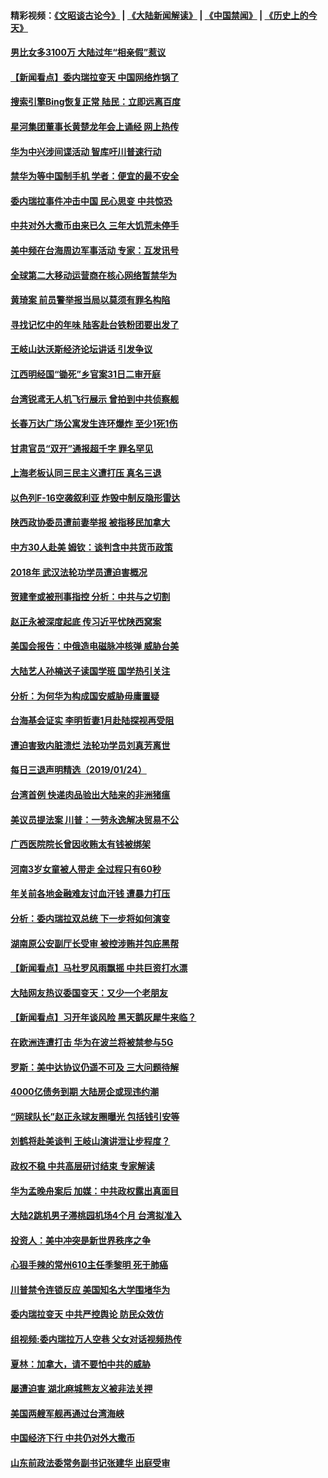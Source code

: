 #### 精彩视频：[《文昭谈古论今》](https://github.com/gfw-breaker/wenzhao/blob/master/README.md?t=01251830) | [《大陆新闻解读》](https://github.com/gfw-breaker/ntdtv-comedy/blob/master/README.md?t=01251830) | [《中国禁闻》](https://github.com/gfw-breaker/ntdtv-news/blob/master/README.md?t=01251830) | [《历史上的今天》](https://github.com/gfw-breaker/today-in-history/blob/master/README.md?t=01251830) 

#### [男比女多3100万 大陆过年“相亲假”惹议](../pages/nsc413/n11002115.md?t=01251830) 

#### [【新闻看点】委内瑞拉变天 中国网络炸锅了](../pages/nsc413/n11002302.md?t=01251830) 

#### [搜索引擎Bing恢复正常 陆民：立即远离百度](../pages/nsc413/n11002305.md?t=01251830) 

#### [星河集团董事长黄楚龙年会上诵经 网上热传](../pages/nsc413/n11002253.md?t=01251830) 

#### [华为中兴涉间谍活动 智库吁川普速行动](../pages/nsc413/n11002224.md?t=01251830) 

#### [禁华为等中国制手机 学者：便宜的最不安全](../pages/nsc413/n11000760.md?t=01251830) 

#### [委内瑞拉事件冲击中国 民心思变 中共惊恐](../pages/nsc413/n11002075.md?t=01251830) 

#### [中共对外大撒币由来已久 三年大饥荒未停手](../pages/nsc413/n10999233.md?t=01251830) 

#### [美中频在台海周边军事活动 专家：互发讯号](../pages/nsc413/n11001737.md?t=01251830) 

#### [全球第二大移动运营商在核心网络暂禁华为](../pages/nsc413/n11001905.md?t=01251830) 

#### [黄琦案 前员警举报当局以莫须有罪名构陷](../pages/nsc413/n11002018.md?t=01251830) 

#### [寻找记忆中的年味 陆客赴台铁粉团要出发了](../pages/nsc413/n11001980.md?t=01251830) 

#### [王岐山达沃斯经济论坛讲话 引发争议](../pages/nsc413/n11001744.md?t=01251830) 

#### [江西明经国“锄死”乡官案31日二审开庭](../pages/nsc413/n11001610.md?t=01251830) 

#### [台湾锐鸢无人机飞行展示 曾拍到中共侦察舰](../pages/nsc413/n11001703.md?t=01251830) 


#### [长春万达广场公寓发生连环爆炸 至少1死1伤](../pages/nsc413/n11001458.md?t=01251830) 

#### [甘肃官员“双开”通报超千字 罪名罕见](../pages/nsc413/n11001559.md?t=01251830) 

#### [上海老板认同三民主义遭打压 真名三退](../pages/nsc413/n11001164.md?t=01251830) 

#### [以色列F-16空袭叙利亚 炸毁中制反隐形雷达](../pages/nsc413/n11001407.md?t=01251830) 

#### [陕西政协委员遭前妻举报 被指移民加拿大](../pages/nsc413/n11001212.md?t=01251830) 

#### [中方30人赴美 姆钦：谈判含中共货币政策](../pages/nsc413/n11000480.md?t=01251830) 

#### [2018年 武汉法轮功学员遭迫害概况](../pages/nsc413/n10994578.md?t=01251830) 

#### [贺建奎或被刑事指控 分析：中共与之切割](../pages/nsc413/n11000984.md?t=01251830) 

#### [赵正永被深度起底 传习近平忧陕西窝案](../pages/nsc413/n11000519.md?t=01251830) 

#### [美国会报告：中俄造电磁脉冲核弹 威胁台美](../pages/nsc413/n11001011.md?t=01251830) 

#### [大陆艺人孙楠送子读国学班 国学热引关注](../pages/nsc413/n11000667.md?t=01251830) 

#### [分析：为何华为构成国安威胁毋庸置疑](../pages/nsc413/n10999862.md?t=01251830) 

#### [台海基会证实 李明哲妻1月赴陆探视再受阻](../pages/nsc413/n11000515.md?t=01251830) 

#### [遭迫害致内脏溃烂 法轮功学员刘真芳离世](../pages/nsc413/n10999168.md?t=01251830) 

#### [每日三退声明精选（2019/01/24）](../pages/nsc413/n11000663.md?t=01251830) 

#### [台湾首例 快递肉品验出大陆来的非洲猪瘟](../pages/nsc413/n11000397.md?t=01251830) 

#### [美议员提法案 川普：一劳永逸解决贸易不公](../pages/nsc413/n11000269.md?t=01251830) 

#### [广西医院院长曾因收贿太有钱被绑架](../pages/nsc413/n10999090.md?t=01251830) 

#### [河南3岁女童被人带走 全过程只有60秒](../pages/nsc413/n11000264.md?t=01251830) 

#### [年关前各地金融难友讨血汗钱 遭暴力打压](../pages/nsc413/n10999519.md?t=01251830) 

#### [分析：委内瑞拉双总统 下一步将如何演变](../pages/nsc413/n10999629.md?t=01251830) 

#### [湖南原公安副厅长受审 被控涉贿并包庇黑帮](../pages/nsc413/n11000068.md?t=01251830) 

#### [【新闻看点】马杜罗风雨飘摇 中共巨资打水漂](../pages/nsc413/n10999627.md?t=01251830) 

#### [大陆网友热议委国变天：又少一个老朋友](../pages/nsc413/n10999910.md?t=01251830) 

#### [【新闻看点】习开年谈风险 黑天鹅灰犀牛来临？](../pages/nsc413/n10999626.md?t=01251830) 

#### [在欧洲连遭打击 华为在波兰将被禁参与5G](../pages/nsc413/n10999590.md?t=01251830) 

#### [罗斯：美中达协议仍遥不可及 三大问题待解](../pages/nsc413/n10999637.md?t=01251830) 

#### [4000亿债务到期 大陆房企或现违约潮](../pages/nsc413/n10998127.md?t=01251830) 

#### [“网球队长”赵正永球友圈曝光 包括钱引安等](../pages/nsc413/n10999759.md?t=01251830) 

#### [刘鹤将赴美谈判 王岐山演讲泄让步程度？](../pages/nsc413/n10999444.md?t=01251830) 

#### [政权不稳 中共高层研讨结束 专家解读](../pages/nsc413/n10999603.md?t=01251830) 

#### [华为孟晚舟案后 加媒：中共政权露出真面目](../pages/nsc413/n10999043.md?t=01251830) 

#### [大陆2跳机男子滞桃园机场4个月 台湾拟准入](../pages/nsc413/n10999226.md?t=01251830) 

#### [投资人：美中冲突是新世界秩序之争](../pages/nsc413/n10999607.md?t=01251830) 

#### [心狠手辣的常州610主任季黎明 死于肺癌](../pages/nsc413/n10996507.md?t=01251830) 

#### [川普禁令连锁反应 美国知名大学围堵华为](../pages/nsc413/n10999500.md?t=01251830) 

#### [委内瑞拉变天 中共严控舆论 防民众效仿](../pages/nsc413/n10999399.md?t=01251830) 

#### [组视频:委内瑞拉万人空巷 父女对话视频热传](../pages/nsc413/n10999436.md?t=01251830) 

#### [夏林：加拿大，请不要怕中共的威胁](../pages/nsc413/n10999520.md?t=01251830) 

#### [屡遭迫害 湖北麻城熊友义被非法关押](../pages/nsc413/n10974917.md?t=01251830) 

#### [美国两艘军舰再通过台湾海峡](../pages/nsc413/n10999231.md?t=01251830) 

#### [中国经济下行 中共仍对外大撒币](../pages/nsc413/n10998870.md?t=01251830) 


#### [山东前政法委常务副书记张建华 出庭受审](../pages/nsc413/n10998735.md?t=01251830) 

